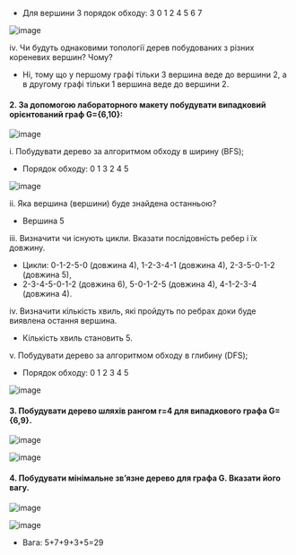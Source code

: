 * Для вершини 3 порядок обходу:  3 0 1 2 4 5 6 7

![image](https://user-images.githubusercontent.com/69114727/117046002-d50ab080-ad18-11eb-9506-0ac7b1b5cac7.png)

iv.	Чи будуть однаковими топології дерев побудованих з різних кореневих вершин? Чому?
* Ні, тому що у першому графі тільки 3 вершина веде до вершини 2, а в другому графі тільки 1 вершина веде до вершини 2.

#### 2.	За допомогою лабораторного макету побудувати випадковий орієнтований граф G={6,10}:

![image](https://user-images.githubusercontent.com/69114727/117190012-8b3ccb80-ade7-11eb-8975-650d799816c1.png)

i.	Побудувати дерево за алгоритмом обходу в ширину (BFS);
* Порядок обходу: 0 1 3 2 4 5

![image](https://user-images.githubusercontent.com/69114727/117190080-a14a8c00-ade7-11eb-878b-1bce3361cedb.png)

ii.	Яка вершина (вершини) буде знайдена останньою?
* Вершина 5

iii.	Визначити чи існують цикли. Вказати послідовність ребер і їх довжину.
* Цикли: 0-1-2-5-0 (довжина 4), 1-2-3-4-1 (довжина 4), 2-3-5-0-1-2 (довжина 5),   
* 2-3-4-5-0-1-2 (довжина 6), 5-0-1-2-5 (довжина 4), 4-1-2-3-4 (довжина 4).   

iv.	Визначити кількість хвиль, які пройдуть по ребрах доки буде виявлена остання вершина.
* Кількість хвиль становить 5.

v.	Побудувати дерево за алгоритмом обходу в глибину (DFS);
* Порядок обходу: 0 1 2 3 4 5

![image](https://user-images.githubusercontent.com/69114727/117194759-25534280-aded-11eb-8005-06725800485b.png)

#### 3.	Побудувати дерево шляхів рангом r=4 для випадкового графа G={6,9}.

![image](https://user-images.githubusercontent.com/69114727/117195682-3d779180-adee-11eb-98b3-9dee47918c56.png)

![image](https://user-images.githubusercontent.com/69114727/117200295-01dfc600-adf4-11eb-9aa4-2e574f843320.png)

#### 4.	Побудувати мінімальне зв’язне дерево для графа G. Вказати його вагу.

![image](https://user-images.githubusercontent.com/79188624/115473041-a6cea080-a243-11eb-882d-238ee4f1cdc4.png)


![image](https://user-images.githubusercontent.com/69114727/117201003-d01b2f00-adf4-11eb-827e-e347ab99194a.png)

* Вага: 5+7+9+3+5=29
